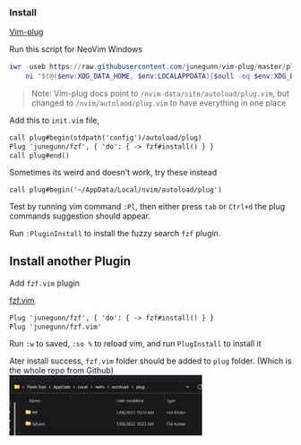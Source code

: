 ### Install
[Vim-plug](https://github.com/junegunn/vim-plug)

Run this script for NeoVim Windows
```ps1
iwr -useb https://raw.githubusercontent.com/junegunn/vim-plug/master/plug.vim |`
    ni "$(@($env:XDG_DATA_HOME, $env:LOCALAPPDATA)[$null -eq $env:XDG_DATA_HOME])/nvim/autoload/plug.vim" -Force
```
>Note: Vim-plug docs point to `/nvim-data/site/autoload/plug.vim`, but changed to `/nvim/autolaod/plug.vim` to have everything in one place

Add this to `init.vim` file,
```vim
call plug#begin(stdpath('config')/autoload/plug)
Plug 'junegunn/fzf', { 'do': { -> fzf#install() } }
call plug#end()
```
Sometimes its weird and doesn't work, try these instead
```vim
call plug#begin('~/AppData/Local/nvim/autoload/plug')

```

Test by running vim command `:Pl`, then either press `tab` or `Ctrl+d` the plug commands suggestion should appear.


Run `:PluginInstall` to install the fuzzy search `fzf` plugin.


## Install another Plugin
Add `fzf.vim` plugin

[fzf.vim](https://github.com/junegunn/fzf.vim)

```vim
Plug 'junegunn/fzf', { 'do': { -> fzf#install() } }
Plug 'junegunn/fzf.vim'
```

Run `:w` to saved, `:so %` to reload vim, and run `PlugInstall` to install it

Ater install success, `fzf.vim` folder should be added to `plug` folder. (Which is the whole repo from Github)
<img src="./PluginInstall1.png" style="zoom:50%;" />
